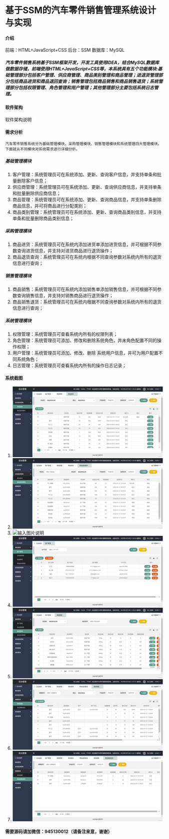 # 基于SSM的汽车零件销售管理系统设计与实现

#### 介绍
前端：HTML+JavaScript+CSS
后台：SSM
数据库：MySQL
#####  汽车零件销售系统基于SSM框架开发，开发工具使用IDEA，结合MySQL数据库做数据存储，前端使用HTML+JavaScript+CSS等，本系统具有五个功能模块:基础管理部分包括客户管理、供应商管理、商品类别管理和商品管理；进退货管理部分包括商品进货和商品退回查询；销售管理包括商品销售和商品销售退货；系统管理部分包括权限管理、角色管理和用户管理；其他管理部分主要包括系统日志管理。

#### 软件架构
软件架构说明


#### 需求分析
    汽车零件销售系统分为基础管理模块、采购管理模块、销售管理模块和系统管理四大管理模块。下面就从不同模块对系统需求进行详细分析。
#####  基础管理模块
1.  客户管理：系统管理员可在系统添加、更新、查询客户信息，并支持单条和批量删除客户信息；
2.  供应商管理：系统管理员可在系统添加、更新、查询供应商信息，并支持单条和批量删除供应商信息；
3.  商品管理：系统管理员可在系统添加、更新、查询商品信息，并支持单条删除商品信息，并可将商品进行分配类别；
4.  商品类别管理：系统管理员可在系统添加、更新、查询商品类别信息，并支持单条和批量删除商品类别信息； 
#####  采购管理模块
1.  商品进货：系统管理员可在系统内添加进货单添加进货信息，并可根据不同参数查询进货信息，并支持对进货商品进行退货操作；
2.  商品退货查询：系统管理员可在系统内根据不同查询参数对系统内所有的退货信息进行查询；
#####  销售管理模块
1.  商品销售：系统管理员可在系统内添加销售单添加销售信息，并可根据不同参数查询销售信息，并支持对销售商品进行退货操作；
2.  商品销售退货：系统管理员可在系统内根据不同查询参数对系统内所有的退货信息进行查询； 
#####  系统管理模块
1.  权限管理：系统管理员可查看系统内所有的权限列表；
2.  角色管理：系统管理员可添加、修改和删除系统角色，并未角色配置不同的操作权限；
3.  用户管理：系统管理员可添加、修改、删除 系统用户信息，并可为用户配置不同系统角色；
4.  日志管理：系统管理员可查看系统内所有的操作日志记录；

#### 系统截图

1.  ![输入图片说明](1image.png)
2.  ![输入图片说明](2image.png)
3.  ![输入图片说明](3image.png)
4.  ![输入图片说明](4image.png)
5.  ![输入图片说明](5image.png)
6.  ![输入图片说明](6image.png)
7.  ![输入图片说明](7image.png)

#### 需要源码请加微信：945130012（请备注来意，谢谢）
